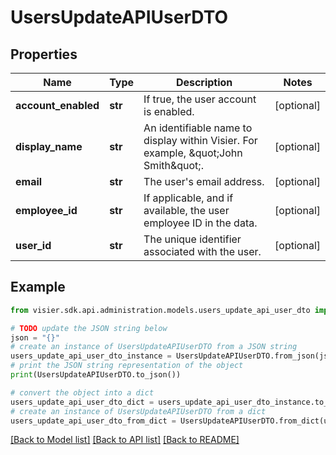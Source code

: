 # UsersUpdateAPIUserDTO


## Properties

Name | Type | Description | Notes
------------ | ------------- | ------------- | -------------
**account_enabled** | **str** | If true, the user account is enabled. | [optional] 
**display_name** | **str** | An identifiable name to display within Visier. For example, \&quot;John Smith\&quot;. | [optional] 
**email** | **str** | The user&#39;s email address. | [optional] 
**employee_id** | **str** | If applicable, and if available, the user employee ID in the data. | [optional] 
**user_id** | **str** | The unique identifier associated with the user. | [optional] 

## Example

```python
from visier.sdk.api.administration.models.users_update_api_user_dto import UsersUpdateAPIUserDTO

# TODO update the JSON string below
json = "{}"
# create an instance of UsersUpdateAPIUserDTO from a JSON string
users_update_api_user_dto_instance = UsersUpdateAPIUserDTO.from_json(json)
# print the JSON string representation of the object
print(UsersUpdateAPIUserDTO.to_json())

# convert the object into a dict
users_update_api_user_dto_dict = users_update_api_user_dto_instance.to_dict()
# create an instance of UsersUpdateAPIUserDTO from a dict
users_update_api_user_dto_from_dict = UsersUpdateAPIUserDTO.from_dict(users_update_api_user_dto_dict)
```
[[Back to Model list]](../README.md#documentation-for-models) [[Back to API list]](../README.md#documentation-for-api-endpoints) [[Back to README]](../README.md)


